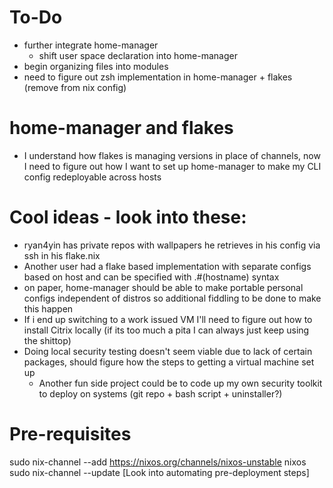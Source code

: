 # To-Do
- further integrate home-manager 
  - shift user space declaration into home-manager 
- begin organizing files into modules
- need to figure out zsh implementation in home-manager + flakes (remove from nix config)
  
# home-manager and flakes
- I understand how flakes is managing versions in place of channels, now I need to figure out how I want to set up home-manager to make my CLI config redeployable across hosts

# Cool ideas - look into these:
- ryan4yin has private repos with wallpapers he retrieves in his config via ssh in his flake.nix 
- Another user had a flake based implementation with separate configs based on host and can be specified with .#(hostname) syntax
- on paper, home-manager should be able to make portable personal configs independent of distros so additional fiddling to be done to make this happen
- If i end up switching to a work issued VM I'll need to figure out how to install Citrix locally (if its too much a pita I can always just keep using the shittop)
- Doing local security testing doesn't seem viable due to lack of certain packages, should figure how the steps to getting a virtual machine set up 
  - Another fun side project could be to code up my own security toolkit to deploy on systems (git repo + bash script + uninstaller?)


# Pre-requisites
sudo nix-channel --add https://nixos.org/channels/nixos-unstable nixos
sudo nix-channel --update
[Look into automating pre-deployment steps]
